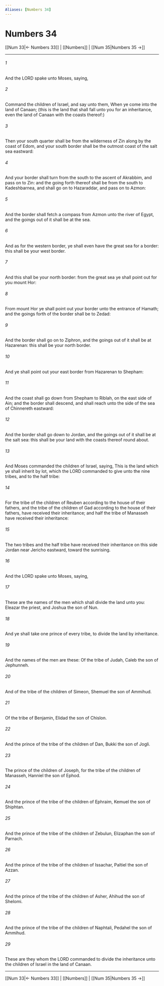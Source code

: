 ```yaml
---
Aliases: [Numbers 34]
---
```

# Numbers 34

[[Num 33|← Numbers 33]] | [[Numbers]] | [[Num 35|Numbers 35 →]]
***



###### 1 
And the LORD spake unto Moses, saying, 

###### 2 
Command the children of Israel, and say unto them, When ye come into the land of Canaan; (this is the land that shall fall unto you for an inheritance, even the land of Canaan with the coasts thereof:) 

###### 3 
Then your south quarter shall be from the wilderness of Zin along by the coast of Edom, and your south border shall be the outmost coast of the salt sea eastward: 

###### 4 
And your border shall turn from the south to the ascent of Akrabbim, and pass on to Zin: and the going forth thereof shall be from the south to Kadeshbarnea, and shall go on to Hazaraddar, and pass on to Azmon: 

###### 5 
And the border shall fetch a compass from Azmon unto the river of Egypt, and the goings out of it shall be at the sea. 

###### 6 
And as for the western border, ye shall even have the great sea for a border: this shall be your west border. 

###### 7 
And this shall be your north border: from the great sea ye shall point out for you mount Hor: 

###### 8 
From mount Hor ye shall point out your border unto the entrance of Hamath; and the goings forth of the border shall be to Zedad: 

###### 9 
And the border shall go on to Ziphron, and the goings out of it shall be at Hazarenan: this shall be your north border. 

###### 10 
And ye shall point out your east border from Hazarenan to Shepham: 

###### 11 
And the coast shall go down from Shepham to Riblah, on the east side of Ain; and the border shall descend, and shall reach unto the side of the sea of Chinnereth eastward: 

###### 12 
And the border shall go down to Jordan, and the goings out of it shall be at the salt sea: this shall be your land with the coasts thereof round about. 

###### 13 
And Moses commanded the children of Israel, saying, This is the land which ye shall inherit by lot, which the LORD commanded to give unto the nine tribes, and to the half tribe: 

###### 14 
For the tribe of the children of Reuben according to the house of their fathers, and the tribe of the children of Gad according to the house of their fathers, have received their inheritance; and half the tribe of Manasseh have received their inheritance: 

###### 15 
The two tribes and the half tribe have received their inheritance on this side Jordan near Jericho eastward, toward the sunrising. 

###### 16 
And the LORD spake unto Moses, saying, 

###### 17 
These are the names of the men which shall divide the land unto you: Eleazar the priest, and Joshua the son of Nun. 

###### 18 
And ye shall take one prince of every tribe, to divide the land by inheritance. 

###### 19 
And the names of the men are these: Of the tribe of Judah, Caleb the son of Jephunneh. 

###### 20 
And of the tribe of the children of Simeon, Shemuel the son of Ammihud. 

###### 21 
Of the tribe of Benjamin, Elidad the son of Chislon. 

###### 22 
And the prince of the tribe of the children of Dan, Bukki the son of Jogli. 

###### 23 
The prince of the children of Joseph, for the tribe of the children of Manasseh, Hanniel the son of Ephod. 

###### 24 
And the prince of the tribe of the children of Ephraim, Kemuel the son of Shiphtan. 

###### 25 
And the prince of the tribe of the children of Zebulun, Elizaphan the son of Parnach. 

###### 26 
And the prince of the tribe of the children of Issachar, Paltiel the son of Azzan. 

###### 27 
And the prince of the tribe of the children of Asher, Ahihud the son of Shelomi. 

###### 28 
And the prince of the tribe of the children of Naphtali, Pedahel the son of Ammihud. 

###### 29 
These are they whom the LORD commanded to divide the inheritance unto the children of Israel in the land of Canaan.

***
[[Num 33|← Numbers 33]] | [[Numbers]] | [[Num 35|Numbers 35 →]]
